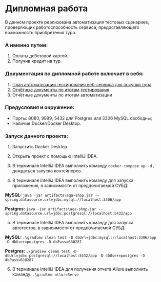 
# Дипломная работа

В данном проекте реализована автоматизация тестовых сценариев, проверяющих работоспособность сервиса, предоставляющего возможность приобретения тура.

### А именно путем:

1. Оплаты дебетовой картой.
2. Получив кредит на тур.

### Документация по дипломной работе включает в себя:

1. [План автоматизации тестирования веб-сервиса для покупки тура](https://github.com/fshakrun/Diploma-QA-Netology/blob/main/Plan.md)
2. [Отчётные документы по итогам тестирования](https://github.com/fshakrun/Diploma-QA-Netology/blob/main/Report.md)
2. Отчётные документы по итогам автоматизации


### Предусловия и окружение:

* Порты: 8080, 9999, 5432 для Postgres или 3306 MySQL свободны;
* Наличие Docker/Docker Desktop.

### Запуск данного проекта:

1. Запустить Docker Desktop.

2. Открыть проект с помощью IntelliJ IDEA.

3. В терминале IntelliJ IDEA выполнить команду ```docker-compose up -d``` , дождаться запуска контейнеров.

4. В терминале IntelliJ IDEA выполнить команду для запуска приложения, в зависимости от предпочитаемой СУБД:

**MySQL:** ```java -jar artifacts\aqa-shop.jar --spring.datasource.url=jdbc:mysql://localhost:3306/app```

**Postgres:** ```java -jar artifacts\aqa-shop.jar --spring.datasource.url=jdbc:postgresql://localhost:5432/app ```

5. В терминале IntelliJ IDEA выполнить команду для запуска автотестов, в зависимости от предпочитаемой СУБД:

**MySQL:** ```.\gradlew clean test -D dbUrl=jdbc:mysql://localhost:3306/app -D dbUser=postgres -D dbPass=630287```

**Postgres:** ```.\gradlew clean test -D dbUrl=jdbc:postgresql://localhost:5432/app -D dbUser=postgres -D dbPass=630287```


6. В терминале IntelliJ IDEA для получения отчета Allure выполнить команду: ```.\gradlew allureServe```
